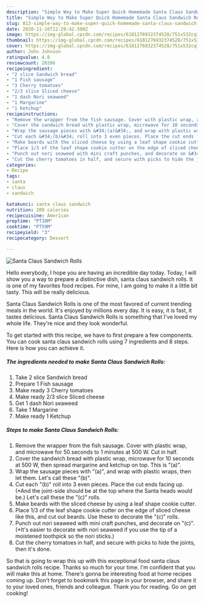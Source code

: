 ```yaml
---
description: "Simple Way to Make Super Quick Homemade Santa Claus Sandwich Rolls"
title: "Simple Way to Make Super Quick Homemade Santa Claus Sandwich Rolls"
slug: 813-simple-way-to-make-super-quick-homemade-santa-claus-sandwich-rolls
date: 2020-11-16T12:29:42.590Z
image: https://img-global.cpcdn.com/recipes/6181276932374528/751x532cq70/santa-claus-sandwich-rolls-recipe-main-photo.jpg
thumbnail: https://img-global.cpcdn.com/recipes/6181276932374528/751x532cq70/santa-claus-sandwich-rolls-recipe-main-photo.jpg
cover: https://img-global.cpcdn.com/recipes/6181276932374528/751x532cq70/santa-claus-sandwich-rolls-recipe-main-photo.jpg
author: John Johnson
ratingvalue: 4.8
reviewcount: 20206
recipeingredient:
- "2 slice Sandwich bread"
- "1 Fish sausage"
- "3 Cherry tomatoes"
- "2/3 slice Sliced cheese"
- "1 dash Nori seaweed"
- "1 Margarine"
- "1 Ketchup"
recipeinstructions:
- "Remove the wrapper from the fish sausage. Cover with plastic wrap, and microwave for 50 seconds to 1 minutes at 500 W. Cut in half."
- "Cover the sandwich bread with plastic wrap, microwave for 10 seconds at 500 W, then spread margarine and ketchup on top. This is &#34;(a)&#34;."
- "Wrap the sausage pieces with &#34;(a)&#34;, and wrap with plastic wraps, then let them. Let&#39;s call these &#34;(b)&#34;."
- "Cut each &#34;(b)&#34; roll into 3 even pieces. Place the cut ends facing up. (*And the joint-side should be at the top where the Santa heads would be.) Let&#39;s call these the &#34;(c)&#34; rolls."
- "Make beards with the sliced cheese by using a leaf shape cookie cutter."
- "Place 1/3 of the leaf shape cookie cutter on the edge of sliced cheese like this, and cut out beards. Use these to decorate the &#34;(c)&#34; rolls."
- "Punch out nori seaweed with mini craft punches, and decorate on &#34;(c)&#34;. (*It&#39;s easier to decorate with nori seaweed if you use the tip of a moistened toothpick so the nori sticks.)"
- "Cut the cherry tomatoes in half, and secure with picks to hide the joints, then it&#39;s done."
categories:
- Recipe
tags:
- santa
- claus
- sandwich

katakunci: santa claus sandwich 
nutrition: 209 calories
recipecuisine: American
preptime: "PT38M"
cooktime: "PT59M"
recipeyield: "3"
recipecategory: Dessert

---
```



![Santa Claus Sandwich Rolls](https://img-global.cpcdn.com/recipes/6181276932374528/751x532cq70/santa-claus-sandwich-rolls-recipe-main-photo.jpg)

Hello everybody, I hope you are having an incredible day today. Today, I will show you a way to prepare a distinctive dish, santa claus sandwich rolls. It is one of my favorites food recipes. For mine, I am going to make it a little bit tasty. This will be really delicious.



Santa Claus Sandwich Rolls is one of the most favored of current trending meals in the world. It's enjoyed by millions every day. It is easy, it is fast, it tastes delicious. Santa Claus Sandwich Rolls is something that I've loved my whole life. They're nice and they look wonderful.


To get started with this recipe, we have to first prepare a few components. You can cook santa claus sandwich rolls using 7 ingredients and 8 steps. Here is how you can achieve it.

<!--inarticleads1-->

##### The ingredients needed to make Santa Claus Sandwich Rolls:

1. Take 2 slice Sandwich bread
1. Prepare 1 Fish sausage
1. Make ready 3 Cherry tomatoes
1. Make ready 2/3 slice Sliced cheese
1. Get 1 dash Nori seaweed
1. Take 1 Margarine
1. Make ready 1 Ketchup




<!--inarticleads2-->

##### Steps to make Santa Claus Sandwich Rolls:

1. Remove the wrapper from the fish sausage. Cover with plastic wrap, and microwave for 50 seconds to 1 minutes at 500 W. Cut in half.
1. Cover the sandwich bread with plastic wrap, microwave for 10 seconds at 500 W, then spread margarine and ketchup on top. This is &#34;(a)&#34;.
1. Wrap the sausage pieces with &#34;(a)&#34;, and wrap with plastic wraps, then let them. Let&#39;s call these &#34;(b)&#34;.
1. Cut each &#34;(b)&#34; roll into 3 even pieces. Place the cut ends facing up. (*And the joint-side should be at the top where the Santa heads would be.) Let&#39;s call these the &#34;(c)&#34; rolls.
1. Make beards with the sliced cheese by using a leaf shape cookie cutter.
1. Place 1/3 of the leaf shape cookie cutter on the edge of sliced cheese like this, and cut out beards. Use these to decorate the &#34;(c)&#34; rolls.
1. Punch out nori seaweed with mini craft punches, and decorate on &#34;(c)&#34;. (*It&#39;s easier to decorate with nori seaweed if you use the tip of a moistened toothpick so the nori sticks.)
1. Cut the cherry tomatoes in half, and secure with picks to hide the joints, then it&#39;s done.




So that is going to wrap this up with this exceptional food santa claus sandwich rolls recipe. Thanks so much for your time. I'm confident that you will make this at home. There's gonna be interesting food at home recipes coming up. Don't forget to bookmark this page in your browser, and share it to your loved ones, friends and colleague. Thank you for reading. Go on get cooking!
